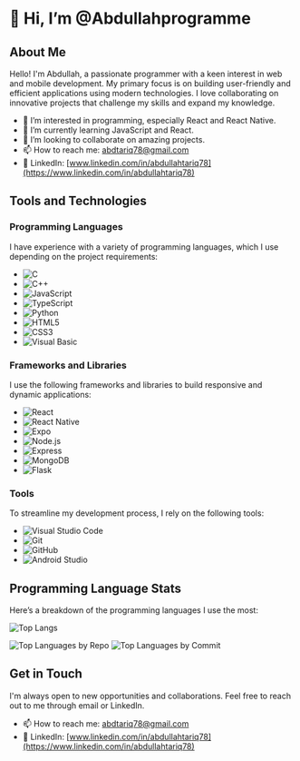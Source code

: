 # 👋 Hi, I’m @Abdullahprogramme

## About Me
Hello! I'm Abdullah, a passionate programmer with a keen interest in web and mobile development. My primary focus is on building user-friendly and efficient applications using modern technologies. I love collaborating on innovative projects that challenge my skills and expand my knowledge.

- 👀 I’m interested in programming, especially React and React Native.
- 🌱 I’m currently learning JavaScript and React.
- 💞️ I’m looking to collaborate on amazing projects.
- 📫 How to reach me: [abdtariq78@gmail.com](mailto:abdtariq78@gmail.com)
- 💼 LinkedIn: [www.linkedin.com/in/abdullahtariq78](https://www.linkedin.com/in/abdullahtariq78)

## Tools and Technologies

### Programming Languages
I have experience with a variety of programming languages, which I use depending on the project requirements:

- ![C](https://img.shields.io/badge/C-00599C?style=flat&logo=c&logoColor=white)
- ![C++](https://img.shields.io/badge/C++-00599C?style=flat&logo=c%2B%2B&logoColor=white)
- ![JavaScript](https://img.shields.io/badge/JavaScript-F7DF1E?style=flat&logo=javascript&logoColor=black)
- ![TypeScript](https://img.shields.io/badge/TypeScript-3178C6?style=flat&logo=typescript&logoColor=white)
- ![Python](https://img.shields.io/badge/Python-3776AB?style=flat&logo=python&logoColor=white)
- ![HTML5](https://img.shields.io/badge/HTML5-E34F26?style=flat&logo=html5&logoColor=white)
- ![CSS3](https://img.shields.io/badge/CSS3-1572B6?style=flat&logo=css3&logoColor=white)
- ![Visual Basic](https://img.shields.io/badge/Visual%20Basic-5C2D91?style=flat&logo=.net&logoColor=white)

### Frameworks and Libraries
I use the following frameworks and libraries to build responsive and dynamic applications:

- ![React](https://img.shields.io/badge/React-20232A?style=flat&logo=react&logoColor=61DAFB)
- ![React Native](https://img.shields.io/badge/React%20Native-20232A?style=flat&logo=react&logoColor=61DAFB)
- ![Expo](https://img.shields.io/badge/Expo-000020?style=flat&logo=expo&logoColor=white)
- ![Node.js](https://img.shields.io/badge/Node.js-339933?style=flat&logo=nodedotjs&logoColor=white)
- ![Express](https://img.shields.io/badge/Express-000000?style=flat&logo=express&logoColor=white)
- ![MongoDB](https://img.shields.io/badge/MongoDB-47A248?style=flat&logo=mongodb&logoColor=white)
- ![Flask](https://img.shields.io/badge/Flask-000000?style=flat&logo=flask&logoColor=white)


### Tools
To streamline my development process, I rely on the following tools:

- ![Visual Studio Code](https://img.shields.io/badge/Visual%20Studio%20Code-0078D4?style=flat&logo=visual%20studio%20code&logoColor=white)
- ![Git](https://img.shields.io/badge/Git-F05032?style=flat&logo=git&logoColor=white)
- ![GitHub](https://img.shields.io/badge/GitHub-181717?style=flat&logo=github&logoColor=white)
- ![Android Studio](https://img.shields.io/badge/Android%20Studio-3DDC84?style=flat&logo=android%20studio&logoColor=white)


## Programming Language Stats
Here’s a breakdown of the programming languages I use the most:

![Top Langs](https://github-readme-stats.vercel.app/api/top-langs/?username=Abdullahprogramme)

![Top Languages by Repo](https://github-profile-summary-cards.vercel.app/api/cards/repos-per-language?username=Abdullahprogramme&theme=tokyonight)
![Top Languages by Commit](https://github-profile-summary-cards.vercel.app/api/cards/most-commit-language?username=Abdullahprogramme&theme=tokyonight)


## Get in Touch
I'm always open to new opportunities and collaborations. Feel free to reach out to me through email or LinkedIn.

- 📫 How to reach me: [abdtariq78@gmail.com](mailto:abdtariq78@gmail.com)
- 💼 LinkedIn: [www.linkedin.com/in/abdullahtariq78](https://www.linkedin.com/in/abdullahtariq78)

<!---
Abdullahprogramme/Abdullahprogramme is a ✨ special ✨ repository because its `README.md` (this file) appears on your GitHub profile.
You can click the Preview link to take a look at your changes.
--->
